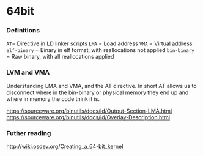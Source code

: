 
# 64bit

### Definitions

`AT`= Directive in LD linker scripts
`LMA` = Load address
`VMA` = Virtual address
`elf-binary` = Binary in elf format, with reallocations not applied
`bin-binary` = Raw binary, with all reallocations applied

### LVM and VMA

Understanding LMA and VMA, and the AT directive. In short AT allows us to disconnect where in the bin-binary or physical memory they end up and where in memory the code think it is.

https://sourceware.org/binutils/docs/ld/Output-Section-LMA.html
https://sourceware.org/binutils/docs/ld/Overlay-Description.html


### Futher reading

http://wiki.osdev.org/Creating_a_64-bit_kernel

